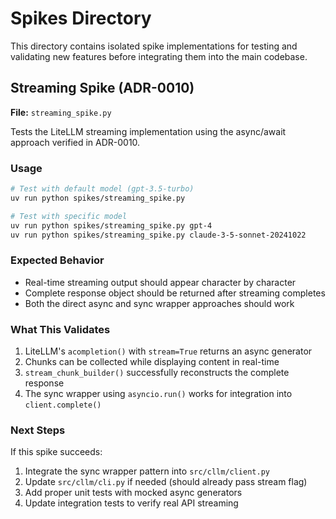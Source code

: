 # Spikes Directory

This directory contains isolated spike implementations for testing and validating new features before integrating them into the main codebase.

## Streaming Spike (ADR-0010)

**File:** `streaming_spike.py`

Tests the LiteLLM streaming implementation using the async/await approach verified in ADR-0010.

### Usage

```bash
# Test with default model (gpt-3.5-turbo)
uv run python spikes/streaming_spike.py

# Test with specific model
uv run python spikes/streaming_spike.py gpt-4
uv run python spikes/streaming_spike.py claude-3-5-sonnet-20241022
```

### Expected Behavior

- Real-time streaming output should appear character by character
- Complete response object should be returned after streaming completes
- Both the direct async and sync wrapper approaches should work

### What This Validates

1. LiteLLM's `acompletion()` with `stream=True` returns an async generator
2. Chunks can be collected while displaying content in real-time
3. `stream_chunk_builder()` successfully reconstructs the complete response
4. The sync wrapper using `asyncio.run()` works for integration into `client.complete()`

### Next Steps

If this spike succeeds:

1. Integrate the sync wrapper pattern into `src/cllm/client.py`
2. Update `src/cllm/cli.py` if needed (should already pass stream flag)
3. Add proper unit tests with mocked async generators
4. Update integration tests to verify real API streaming

